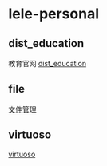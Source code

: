# lele-personal

## dist_education
教育官网 [dist_education](https://lele287.github.io/dist_education)
## file
[文件管理](https://lele287.github.io/file/index.html)
<!-- ```
npm install 
``` -->

## virtuoso
[virtuoso](https://lele287.github.io/virtuoso)
